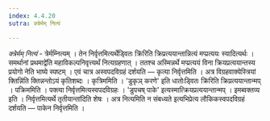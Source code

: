 ```yaml
---
index: 4.4.20
sutra: क्त्रेर्मम् नित्यं

---
```

_क्त्रेर्मम् नित्यं_ - त्रेर्मम्नित्यम् । तेन निर्वृत्तमित्यर्थेड्वितः क्रि॑रिति क्रिप्रत्ययान्तान्नित्यं मप्प्रत्ययः स्यादित्यर्थः ।समर्थानां प्रथमाद्वे॑ति महाविकल्पनिवृत्त्यर्थं नित्यग्रहणात् । ततश्च अस्मिन्नर्थे मप्प्रत्ययं विना क्रियप्रत्ययान्तस्य प्रयोगो नेति भाष्ये स्पष्टम् । एवं चात्र अस्वपदविग्रहं दर्शयति — कृत्या निर्वृत्तमिति । अत्र विग्रहवाक्येस्त्रियां क्तिन्नि॑ति क्तिन्नन्तोऽयं कृतिशब्दः । कृत्रिममिति । 'डुकृञ् करणे' इति धातोःड्वितः क्रि॑रिति क्रिप्रत्ययान्तान्मप् । पक्रिममिति । पक्त्या निर्वृत्तमित्यस्वपदविग्रहः । 'डुपचष् पाके' इत्यस्मात्क्रियप्रत्ययान्तान्मप् । इमब्वक्तव्य इति । निर्वृत्तमित्यर्थे तृतीयान्ता॑दिति शेषः । अत्र नित्यमिति न संबध्यते इत्यभिप्रेत्य लौकिकस्वपदविग्रहं दर्शयति — पाकेन निर्वृत्तमिति ।